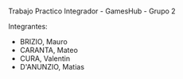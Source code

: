 <br> Trabajo Practico Integrador - GamesHub - Grupo 2 <br/>

Integrantes:
- BRIZIO, Mauro
- CARANTA, Mateo
- CURA, Valentin
- D'ANUNZIO, Matias
